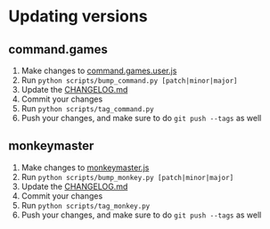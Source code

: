 # Updating versions

## command.games

1. Make changes to [command.games.user.js](/src/command.games.user.js)
2. Run `python scripts/bump_command.py [patch|minor|major]`
3. Update the [CHANGELOG.md](/CHANGELOG.md)
4. Commit your changes
5. Run `python scripts/tag_command.py`
6. Push your changes, and make sure to do `git push --tags` as well

## monkeymaster

1. Make changes to [monkeymaster.js](/src/monkeymaster/monkeymaster.js)
2. Run `python scripts/bump_monkey.py [patch|minor|major]`
3. Update the [CHANGELOG.md](/src/monkeymaster/CHANGELOG.md)
4. Commit your changes
5. Run `python scripts/tag_monkey.py`
6. Push your changes, and make sure to do `git push --tags` as well
